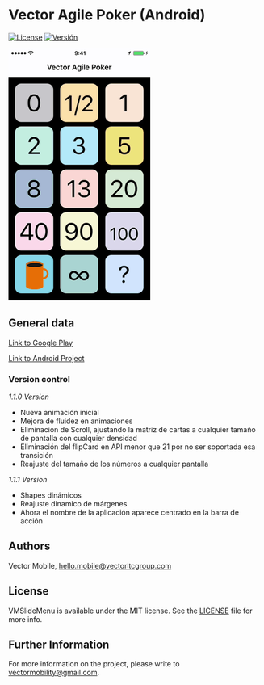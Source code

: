 # Vector Agile Poker (Android)

[![License](https://img.shields.io/badge/license-MIT-blue.svg)](https://gitlab.vectoritcgroup.com/ios-modules/VectorAgilePoker-Android/blob/master/LICENSE)
[![Versión](https://img.shields.io/badge/release-1.1.1-brightgreen.svg)](https://gitlab.vectoritcgroup.com/ios-modules/VectorAgilePoker-Android/commits/1.1.1)

![Vector Agile Poker](docs/img/VideoInAppShort.gif)

## General data

[Link to Google Play](https://play.google.com/store/apps/details?id=com.vectormobile.agilepoker)

[Link to Android Project](https://github.com/BeSmartBeMobile/VectorAgilePoker-iOS)


### Version control

_1.1.0 Version_


* Nueva animación inicial
* Mejora de fluidez en animaciones
* Eliminacion de Scroll, ajustando la matriz de cartas a cualquier tamaño de pantalla con cualquier densidad
* Eliminación del flipCard en API menor que 21 por no ser soportada esa transición
* Reajuste del tamaño de los números a cualquier pantalla


_1.1.1 Version_


* Shapes dinámicos
* Reajuste dinamico de márgenes
* Ahora el nombre de la aplicación aparece centrado en la barra de acción


## Authors

Vector Mobile, hello.mobile@vectoritcgroup.com

## License

VMSlideMenu is available under the MIT license. See the [LICENSE](https://gitlab.vectoritcgroup.com/ios-modules/VectorAgilePoker-iOS/blob/master/LICENSE) file for more info.

## Further Information
For more information on the project, please write to [vectormobility@gmail.com](mailto://vectormobility@gmail.com).